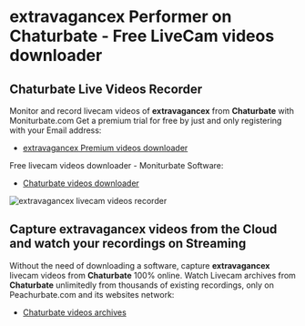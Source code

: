 # extravagancex Performer on Chaturbate - Free LiveCam videos downloader

## Chaturbate Live Videos Recorder

Monitor and record livecam videos of **extravagancex** from **Chaturbate** with Moniturbate.com
Get a premium trial for free by just and only registering with your Email address:
* [extravagancex Premium videos downloader](https://moniturbate.com/request-demo-licence-key.html)

Free livecam videos downloader - Moniturbate Software:
* [Chaturbate videos downloader](https://moniturbate.com/moniturbate-download-software.html)

![extravagancex livecam videos recorder](https://peachurnet.com/templates/moniturbate-software.png)


## Capture extravagancex videos from the Cloud and watch your recordings on Streaming

Without the need of downloading a software, capture **extravagancex** livecam videos from **Chaturbate** 100% online.
Watch Livecam archives from **Chaturbate** unlimitedly from thousands of existing recordings, only on Peachurbate.com and its websites network:
* [Chaturbate videos archives](https://peachurnet.com/)